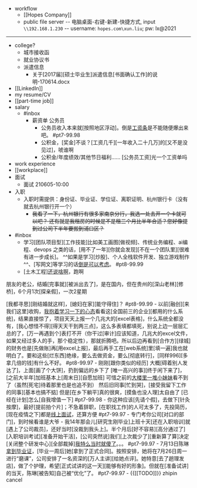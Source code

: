 - workflow
    - [[Hopes Company]]
    - public file server -- 电脑桌面-右键-新建-快捷方式, input `\\192.168.1.230` -- username: `hopes.com\xun.liu`; pw: lx@2021
- ---
- college?
    - 城市接收函
    - 就业协议书
    - 派遣信息
        - 关于[2017届][硕士毕业生]派遣信息[书面确认工作]的说明-170614.docx
- [[LinkedIn]]
- my resume/CV
- [[part-time job]]
- salary
    - #inbox
        - 薪资单 公务员
            - 公务员收入本来就[按照地区浮动]。倒是[工资条](https://bbs.saraba1st.com/2b/thread-2020766-1-1.html)是不能随便爆出来吧。 #pt7-99.98
            - 公积金，[奖金]不谈？[工资几千][一年收入二十几万]的[又不是没见过]，唬谁啊
            - 公积金/年度绩效/其他节日福利…… [公务员工资]光一个工资单吗
- work experience
- [[workplace]]
- 面试
    - 面试 210605-10:00
- 入职
    - 入职时需提供：身份证、毕业证、学位证、离职证明、杭州银行卡（没有就去杭州银行开一个）
        - ~~我看了一下，杭州银行有很多家南京分行，我选一处去开一个卡就可以吧？
还有就是我租房的时候是不是租三个月比半年合适？您好像提到过公司下半年要搬到浦口区？~~
- #inbox
    - 学习[团队项目型][工作技能]比如美工画图[做视频]、传统业务编程、ai编程、devops 之类的话，[用不了一年][你就会发现][不在一个团队里][很难有进一步成长]。 ^^如果是学习[炒股]、个人全栈软件开发、独立游戏制作^^、[写网文]等学习的话[倒是可以考虑](https://bbs.saraba1st.com/2b/thread-2010053-2-1.html)。 #pt8-99.99
    - [土木工程][还说啥啊](https://bbs.saraba1st.com/2b/forum.php?mod=viewthread&tid=2027364)，跑啊

朋友的老公，结婚[完事就][被派出去了]，是在国内，但在贵州的[深山老林][修桥]，6个月1次[探亲假]，一次2星期

[我都寻思][刚结婚就这样]，[媳妇在家][能守得住]？ #pt8-99.99
    - 以前[融创][来我们这里]收购，[我抱着学习一下的心态](https://bbs.saraba1st.com/2b/forum.php?mod=viewthread&tid=2012845&extra=page%3D4%26filter%3Dtypeid%26typeid%3D142&page=2)看看这[全国前三的企业][都用的什么系统]，结果直接惊了，项目天天上报一个几兆大的[excel表格]，什么系统全都没有，[我心想怪不得][得天天干到两三点]，这么多表填都填死，别说上边一层层汇总的了，[万一再遇到个]表打不开（你干过[审计]应该知道，几兆大的excel文件，如果又经过多人的手，那个稳定性），那就折腾吧。所以后边再看到[合作方][绿城]的财务也是[先做账]再[用excel上报]，最后再手工在[web系统]里[填一遍]我也就明白了。要和这些[烂东西]绝缘，要么去做资金，要么[彻底转行]，[同样996][多拿几倍的钱]有什么不好。 #pt8-99.97
    - 刚刚[跟你类似的经历]
大概[碍着别人发达了]，上面[画了个大饼]，扔到偏远的乡下了
[唯一高兴的事][终于闲下来了]，[之前大半年]加班基本上[周末日][自愿加班]
可惜之前的[大楼里一堆小妹妹](https://bbs.saraba1st.com/2b/thread-2023128-2-1.html)看不到了（虽然[死宅]待着那里也是也追不到）
然后旧同事[忙到哭]，[接受我留下工作的同事][基本也搞不掂]
但是[在乡下躺平]真的很爽，[摸鱼也没人理]太自由了
[已经在计划]怎么[自我增值一下] #pt7-99.98
    - 你这种应该[先请个假]，去做下[针灸按摩]，最好[提前拍个片]；不急着辞职，[在职找工作]的人可太多了，先投简历，[现在疫情之下]都是[线上面试](https://bbs.saraba1st.com/2b/forum.php?mod=viewthread&tid=2021397)，还算方便 #pt7-99.97
        - 专门考你公司[对口的部门]，到时候看谁是大爷
    - 我14年那会儿[研究生刚毕业]上班十天[还在入职培训]就[遇上了公司裁员]，还好当时[没裁到我头上]。半个月后[好不容易][高分通过了][入职培训考试][准备开始干活]，[公司突然说]我们[上次裁少了][重新算了算]决定[关闭整个研发中心][全部裁掉][我特么当时就傻了](https://bbs.saraba1st.com/2b/forum.php?mod=viewthread&tid=2021652)。。。 #pt7-99.97
    - 7月13日陈琳[拿到毕业证](https://bbs.saraba1st.com/2b/thread-2020176-1-1.html)，[毕业一周后]她[拿到了正式合同]。按照安排，她将在7月26日周一进行“磨课”，公司安排了一名资深的[万人主讲][给她点评]。她特意[去了趟理发店]，做了个护理，希望[正式试讲的这一天][能够有好的形象]。但就在[准备试讲]的当天，陈琳[被告知]自己被“优化”了。 #pt7-99.97
    - {{[[TODO]]}} zhipin cancel
